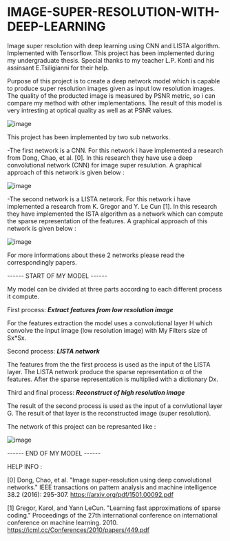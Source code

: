 # IMAGE-SUPER-RESOLUTION-WITH-DEEP-LEARNING
Image super resolution with deep learning using CNN and LISTA algorithm. Implemented with Tensorflow. 
This project has been implemented during my undergraduate thesis. Special thanks to my teacher L.P. Konti and his assinsant E.Tsiligianni for their help. 

Purpose of this project is to create a deep network model which is capable to produce super resolution images given as input low resolution images. The quality of the producted image is measured by PSNR metric, so i can compare my method with other implementations. The result of this model is very intresting  at optical quality as well as at PSNR values.

![image](https://user-images.githubusercontent.com/17177043/194943425-9b3e5023-260c-4bb1-a51a-8e0abce0e800.png)

This project has been implemented by two sub networks. 

-The first network is a CNN. 
For this network i have implemented a research from Dong, Chao, et al. [0]. In this research they have use a deep convolutional network (CNN) for image super resulution. A graphical approach of this network is given below :

![image](https://user-images.githubusercontent.com/17177043/194945791-ffc6aaf6-e0a7-409e-8920-79902baa3dc3.png)
 
-The second network is a LISTA network.
For this network i have implemented a research from K. Gregor and Y. Le Cun [1]. In this research they have implemented the ISTA algorithm as a network which can compute the sparse representation of the features. A graphical approach of this network is given below :

![image](https://user-images.githubusercontent.com/17177043/194948334-d342065a-5f93-4024-bc99-728837bf7c98.png)

For more informations about these 2 networks please read the correspondingly papers.

------ START OF MY MODEL ------

My model can be divided at three parts according to each different process it compute.

First process: _**Extract features from low resolution image**_

For the features extraction the model uses a convolutional layer H which convolve the input image (low resolution image) with My Filters size of Sx*Sx. 

Second process: _**LISTA network**_

The features from the the first process is used as the input of the LISTA layer. The LISTA network produce the sparse representation α of the features. After the sparse representation is multiplied with a dictionary Dx.   

Third and final process: _**Reconstruct of high resolution image**_

The result of the second process is used as the input of a convlutional layer G. The result of that layer is the reconstructed image (super resolution).

The network of this project can be represanted like : 

![image](https://user-images.githubusercontent.com/17177043/194950173-aa6ff48e-06bc-4110-bc6c-4ed511ad09bb.png)


------ END OF MY MODEL ------




HELP INFO :

[0] Dong, Chao, et al. "Image super-resolution using deep convolutional networks." IEEE transactions on pattern analysis and machine intelligence 38.2 (2016): 295-307. https://arxiv.org/pdf/1501.00092.pdf

[1]  Gregor, Karol, and Yann LeCun. "Learning fast approximations of sparse coding." Proceedings of the 27th international conference on international conference on machine learning. 2010. https://icml.cc/Conferences/2010/papers/449.pdf





